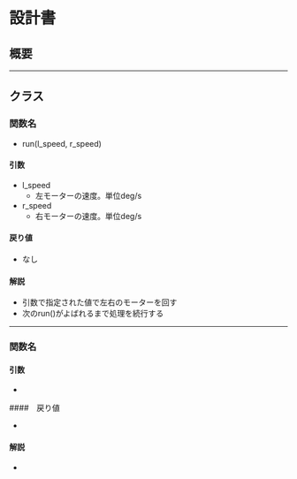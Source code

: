 # 設計書

## 概要


----

## クラス

### 関数名

* run(l_speed, r_speed)

#### 引数

* l_speed
  * 左モーターの速度。単位deg/s
* r_speed
  * 右モーターの速度。単位deg/s

#### 戻り値

* なし

#### 解説

* 引数で指定された値で左右のモーターを回す
* 次のrun()がよばれるまで処理を続行する


----

### 関数名


#### 引数

*

####　戻り値

*

#### 解説

*
